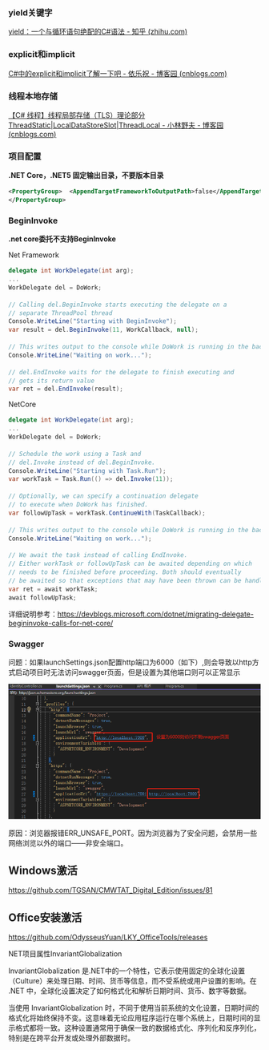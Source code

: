 ### yield关键字

[yield：一个与循环语句绝配的C#语法 - 知乎 (zhihu.com)](https://zhuanlan.zhihu.com/p/654506407)

### explicit和implicit

[C#中的explicit和implicit了解一下吧 - 依乐祝 - 博客园 (cnblogs.com)](https://www.cnblogs.com/yilezhu/p/10898582.html)

### 线程本地存储

[【C# 线程】线程局部存储（TLS）理论部分 ThreadStatic|LocalDataStoreSlot|ThreadLocal - 小林野夫 - 博客园 (cnblogs.com)](https://www.cnblogs.com/cdaniu/p/15730793.html)

### 项目配置

**.NET Core，.NET5 固定输出目录，不要版本目录**

```xml
<PropertyGroup>  <AppendTargetFrameworkToOutputPath>false</AppendTargetFrameworkToOutputPath>  <AppendRuntimeIdentifierToOutputPath>false</AppendRuntimeIdentifierToOutputPath>
</PropertyGroup>
```

### BeginInvoke

**.net core委托不支持BeginInvoke**

Net Framework

```C#
delegate int WorkDelegate(int arg);
...
WorkDelegate del = DoWork;

// Calling del.BeginInvoke starts executing the delegate on a
// separate ThreadPool thread
Console.WriteLine("Starting with BeginInvoke");
var result = del.BeginInvoke(11, WorkCallback, null);

// This writes output to the console while DoWork is running in the background
Console.WriteLine("Waiting on work...");

// del.EndInvoke waits for the delegate to finish executing and 
// gets its return value
var ret = del.EndInvoke(result);
```

NetCore

```C#
delegate int WorkDelegate(int arg);
...
WorkDelegate del = DoWork;

// Schedule the work using a Task and 
// del.Invoke instead of del.BeginInvoke.
Console.WriteLine("Starting with Task.Run");
var workTask = Task.Run(() => del.Invoke(11));

// Optionally, we can specify a continuation delegate 
// to execute when DoWork has finished.
var followUpTask = workTask.ContinueWith(TaskCallback);

// This writes output to the console while DoWork is running in the background.
Console.WriteLine("Waiting on work...");

// We await the task instead of calling EndInvoke.
// Either workTask or followUpTask can be awaited depending on which
// needs to be finished before proceeding. Both should eventually
// be awaited so that exceptions that may have been thrown can be handled.
var ret = await workTask;
await followUpTask;

```

详细说明参考：https://devblogs.microsoft.com/dotnet/migrating-delegate-begininvoke-calls-for-net-core/

### Swagger

问题：如果launchSettings.json配置http端口为6000（如下）,则会导致以http方式启动项目时无法访问swagger页面，但是设置为其他端口则可以正常显示

![image-20240108144011599](images/杂记/image-20240108144011599.png)

原因：浏览器报错ERR_UNSAFE_PORT。因为浏览器为了安全问题，会禁用一些网络浏览以外的端口——非安全端口。

## Windows激活 

https://github.com/TGSAN/CMWTAT_Digital_Edition/issues/81

## Office安装激活

https://github.com/OdysseusYuan/LKY_OfficeTools/releases

NET项目属性InvariantGlobalization 

InvariantGlobalization 是.NET中的一个特性，它表示使用固定的全球化设置（Culture）来处理日期、时间、货币等信息，而不受系统或用户设置的影响。在 .NET 中，全球化设置决定了如何格式化和解析日期时间、货币、数字等数据。

当使用 InvariantGlobalization 时，不同于使用当前系统的文化设置，日期时间的格式化将始终保持不变。这意味着无论应用程序运行在哪个系统上，日期时间的显示格式都将一致。这种设置通常用于确保一致的数据格式化、序列化和反序列化，特别是在跨平台开发或处理外部数据时。

